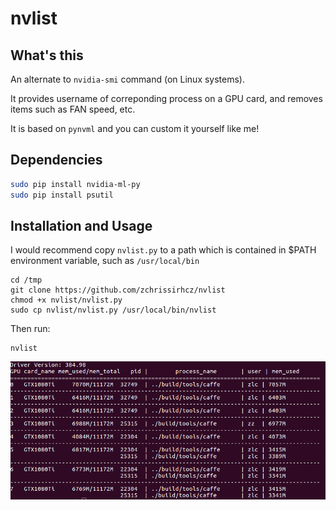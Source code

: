 # nvlist

## What's this
An alternate to `nvidia-smi` command (on Linux systems).

It provides username of correponding process on a GPU card, and removes items such as FAN speed, etc.

It is based on `pynvml` and you can custom it yourself like me!

## Dependencies
```bash
sudo pip install nvidia-ml-py
sudo pip install psutil
```

## Installation and Usage
I would recommend copy `nvlist.py` to a path which is contained in $PATH environment variable, such as `/usr/local/bin`

```
cd /tmp
git clone https://github.com/zchrissirhcz/nvlist
chmod +x nvlist/nvlist.py
sudo cp nvlist/nvlist.py /usr/local/bin/nvlist
```

Then run:
```
nvlist
```

![./nvlist.png](./nvlist.png)
